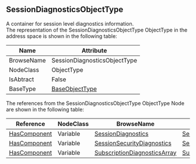 <!-- objecttype -->
## SessionDiagnosticsObjectType
A container for session level diagnostics information.  
The representation of the SessionDiagnosticsObjectType ObjectType in the address space is shown in the following table:  

|Name|Attribute|
|---|---|
|BrowseName|SessionDiagnosticsObjectType|
|NodeClass|ObjectType|
|IsAbtract|False|
|BaseType|[BaseObjectType](../../../Part5/ObjectTypes/BaseObjectType/readme.md)|

The references from the SessionDiagnosticsObjectType ObjectType Node are shown in the following table:  

|Reference|NodeClass|BrowseName|DataType|TypeDefinition|ModellingRule|
|---|---|---|---|---|---|
|[HasComponent](../../../Part3/ReferenceTypes/HasComponent/readme.md)|Variable|[SessionDiagnostics](#SessionDiagnostics)|[SessionDiagnosticsDataType](../../../Part5/DataTypes/SessionDiagnosticsDataType/readme.md)|[SessionDiagnosticsVariableType](../../Part5/VariableTypes/SessionDiagnosticsVariableType/readme.md)|[Mandatory](../../Objects/Mandatory/readme.md)|
|[HasComponent](../../../Part3/ReferenceTypes/HasComponent/readme.md)|Variable|[SessionSecurityDiagnostics](#SessionSecurityDiagnostics)|[SessionSecurityDiagnosticsDataType](../../../Part5/DataTypes/SessionSecurityDiagnosticsDataType/readme.md)|[SessionSecurityDiagnosticsType](../../Part5/VariableTypes/SessionSecurityDiagnosticsType/readme.md)|[Mandatory](../../Objects/Mandatory/readme.md)|
|[HasComponent](../../../Part3/ReferenceTypes/HasComponent/readme.md)|Variable|[SubscriptionDiagnosticsArray](#SubscriptionDiagnosticsArray)|[SubscriptionDiagnosticsDataType](../../../Part5/DataTypes/SubscriptionDiagnosticsDataType/readme.md)[]|[SubscriptionDiagnosticsArrayType](../../Part5/VariableTypes/SubscriptionDiagnosticsArrayType/readme.md)|[Mandatory](../../Objects/Mandatory/readme.md)|


